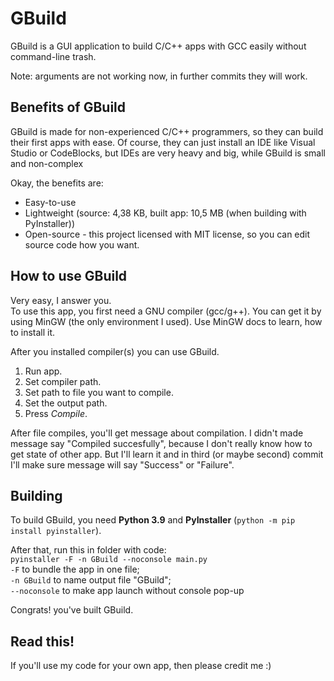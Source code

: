 # GBuild
GBuild is a GUI application to build C/C++ apps with GCC easily without command-line trash.

Note: arguments are not working now, in further commits they will work.
## Benefits of GBuild
GBuild is made for non-experienced C/C++ programmers, so they can build their first apps with ease. Of course, they can
just install an IDE like Visual Studio or CodeBlocks, but IDEs are very heavy and big, while GBuild is small and
non-complex

Okay, the benefits are:
- Easy-to-use
- Lightweight (source: 4,38 KB, built app: 10,5 MB (when building with PyInstaller))
- Open-source - this project licensed with MIT license, so you can edit source code how you want.

## How to use GBuild
Very easy, I answer you.<br>
To use this app, you first need a GNU compiler (gcc/g++). You can get it by using MinGW (the only environment I used).
Use MinGW docs to learn, how to install it.

After you installed compiler(s) you can use GBuild.
1. Run app.
2. Set compiler path.
3. Set path to file you want to compile.
4. Set the output path.
5. Press _Compile_.

After file compiles, you'll get message about compilation. I didn't made message say "Compiled succesfully", because I
don't really know how to get state of other app. But I'll learn it and in third (or maybe second) commit I'll make sure
message will say "Success" or "Failure".
## Building
To build GBuild, you need **Python 3.9** and **PyInstaller** (`python -m pip install pyinstaller`).

After that, run this in folder with code:<br>
`pyinstaller -F -n GBuild --noconsole main.py`<br>
`-F` to bundle the app in one file;<br>
`-n GBuild` to name output file "GBuild";<br>
`--noconsole` to make app launch without console pop-up

Congrats! you've built GBuild.
## Read this!
If you'll use my code for your own app, then please credit me :)

